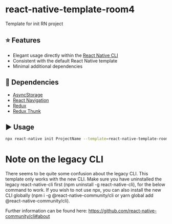 # react-native-template-room4
Template for init RN project

## :star: Features

- Elegant usage directly within the [React Native CLI](https://github.com/react-native-community/cli)
- Consistent with the default React Native template
- Minimal additional dependencies

## :space_invader: Dependencies

- [AsyncStorage](https://github.com/react-native-community/async-storage)
- [React Navigation](https://reactnavigation.org/docs/getting-started)
- [Redux](https://redux.js.org/introduction/getting-started)
- [Redux Thunk](https://github.com/reduxjs/redux-thunk)

## :arrow_forward: Usage

```sh
npx react-native init ProjectName --template=react-native-template-room4
```

# Note on the legacy CLI
There seems to be quite some confusion about the legacy CLI. This template only works with the new CLI. Make sure you have uninstalled the legacy react-native-cli first (npm uninstall -g react-native-cli), for the below command to work. If you wish to not use npx, you can also install the new CLI globally (npm i -g @react-native-community/cli or yarn global add @react-native-community/cli).

Further information can be found here: https://github.com/react-native-community/cli#about
